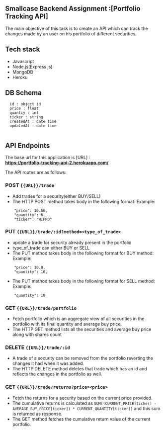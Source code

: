 
## Smallcase Backend Assignment :[Portfolio Tracking API]

The main objective of this task is to create an API which can track the changes made by an user on his portfolio of different securities.

## Tech stack

* Javascript
* Node.js(Express.js)
* MongoDB
* Heroku

## DB Schema
```
  id : object id
  price : float 
  quantiy : int 
  ticker : string
  createdAt : date time
  updatedAt : date time
  
```
## API Endpoints
The base url for this application is [URL] : \
**https://portfolio-tracking-api-2.herokuapp.com/**

The API routes are as follows:
### POST `{{URL}}/trade` 
* Add trades for a security(either BUY/SELL)
* The HTTP POST method takes body in the following format:
Example:
```
    "price": 10.56,
    "quantity": 6,
    "ticker": "WIPRO"
```
### PUT `{{URL}}/trade/:id?method=<type_of_trade>` 
* update a trade for security already present in the portfolio
* type_of_trade can either BUY or SELL
* The PUT method takes body in the following format for BUY method:
Example: 
```
    "price": 10.0,
    "quantity": 10,
```
* The PUT method takes body in the following format for SELL method:
Example:
```
    "quantity": 10
```
### GET `{{URL}}/trade/portfolio` 
* Fetch portfolio which is an aggregate view of all securities in the portfolio with its final quantity and average buy price.
* The HTTP GET method lists all the securities and average buy price along with shares count
### DELETE `{{URL}}/trade/:id`
* A trade of a security can be removed from the portfolio reverting the changes it had when it was added.
* The HTTP DELETE method deletes that trade which has an id and reflects the changes in the portfolio as well.

### GET `{{URL}}/trade/returns?price=<price>`
* Fetch the returns for a security based on the current price provided.
* The cumulative returns is calculated as `SUM((CURRENT_PRICE[ticker] - AVERAGE_BUY_PRICE[ticker]) * CURRENT_QUANTITY[ticker])` and this sum is returned as response.
* The GET method fetches the cumulative return value of the current portfolio.

